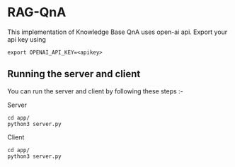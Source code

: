 # RAG-QnA

This implementation of Knowledge Base QnA uses open-ai api. Export your api key using 
```
export OPENAI_API_KEY=<apikey>
```

## Running the server and client
You can run the server and client by following these steps :-

Server
```
cd app/
python3 server.py
```
Client
```
cd app/
python3 server.py
```